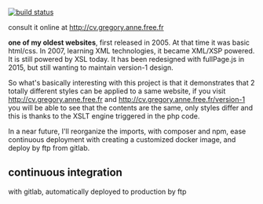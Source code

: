 [![build status](https://gitlab.com/zg2pro/cv.gregory.anne/badges/master/build.svg)](https://gitlab.com/zg2pro/cv.gregory.anne/commits/master)

consult it online at http://cv.gregory.anne.free.fr

**one of my oldest websites**, first released in 2005. At that time it was basic html/css.
In 2007, learning XML technologies, it became XML/XSP powered. It is still powered by XSL today.
It has been redesigned with fullPage.js in 2015, but still wanting to maintain version-1 design.

So what's basically interesting with this project is that it demonstrates that 2 totally different 
styles can be applied to a same website, if you visit http://cv.gregory.anne.free.fr and http://cv.gregory.anne.free.fr/version-1<br/>
you will be able to see that the contents are the same, only styles differ and this is thanks to the XSLT engine triggered in the php code.

In a near future, I'll reorganize the imports, with composer and npm, ease continuous deployment with creating a customized docker image,
and deploy by ftp from gitlab.


## continuous integration

with gitlab, automatically deployed to production by ftp
